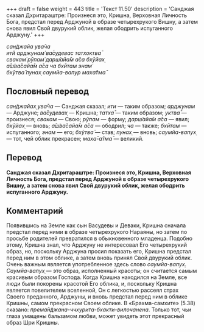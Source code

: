 +++
draft = false
weight = 443
title = 'Текст 11.50'
description = 'Санджая сказал Дхритараштре: Произнеся это, Кришна, Верховная Личность Бога, предстал перед Арджуной в образе четырехрукого Вишну, а затем снова явил Свой двурукий облик, желая ободрить испуганного Арджуну.'
+++

_сан̃джайа ува̄ча  
итй арджунам̇ ва̄судевас татхоктва̄  
свакам̇ рӯпам̇ дарш́айа̄м а̄са бхӯйах̣  
а̄ш́ва̄сайа̄м а̄са ча бхӣтам энам̇  
бхӯтва̄ пунах̣ саумйа-вапур маха̄тма̄_

## Пословный перевод

_сан̃джайах̣_ _ува̄ча_ — Санджая сказал; _ити_ — таким образом; _арджунам_ — Арджуне; _ва̄судевах̣_ — Кришна; _татха̄_ — таким образом; _уктва̄_ — произнеся; _свакам_ — Свою; _рӯпам_ — форму; _дарш́айа̄м_ _а̄са_ — явил; _бхӯйах̣_ — вновь; _а̄ш́ва̄сайа̄м_ _а̄са_ — ободрил; _ча_ — также; _бхӣтам_ — испуганного; _энам_ — его; _бхӯтва̄_ — став; _пунах̣_ — вновь; _саумйа_\-_вапух̣_ — тот, чей облик прекрасен; _маха̄_\-_а̄тма̄_ — великий.

## Перевод

**Санджая сказал Дхритараштре: Произнеся это, Кришна, Верховная Личность Бога, предстал перед Арджуной в образе четырехрукого Вишну, а затем снова явил Свой двурукий облик, желая ободрить испуганного Арджуну.**

## Комментарий

Появившись на Земле как сын Васудевы и Деваки, Кришна сначала предстал перед ними в образе четырехрукого Нараяны, но затем по просьбе родителей превратился в обыкновенного младенца. Подобно этому, Кришна знал, что Арджуну не интересовал Его четырехрукий образ, но, поскольку Арджуна просил показать его, Кришна предстал перед ним в этом облике, а затем вновь принял Свой двурукий облик. Очень важным является употребленное здесь слово _саумйа-вапух̣. Саумйа-вапух̣_ — это образ, исполненный красоты; он считается самым красивым образом Господа. Когда Кришна находился на Земле, все люди были покорены красотой Его облика, и, поскольку Кришна является повелителем вселенной, Он с легкостью рассеял страх Своего преданного, Арджуны, и вновь предстал перед ним в облике Кришны, самом прекрасном Своем облике. В «Брахма-самхите» (5.38) сказано: _према̄н̃джана-ччхурита-бхакти-вилочанена_. Только тот, чьи глаза умащены бальзамом любви, может увидеть этот прекрасный образ Шри Кришны.
